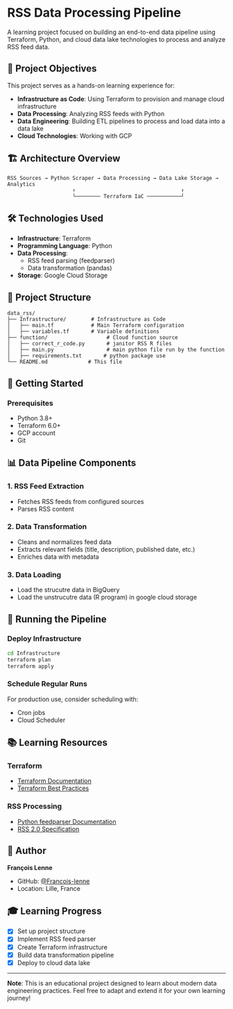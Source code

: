 # RSS Data Processing Pipeline

A learning project focused on building an end-to-end data pipeline using Terraform, Python, and cloud data lake technologies to process and analyze RSS feed data.

## 🎯 Project Objectives

This project serves as a hands-on learning experience for:
- **Infrastructure as Code**: Using Terraform to provision and manage cloud infrastructure
- **Data Processing**: Analyzing RSS feeds with Python
- **Data Engineering**: Building ETL pipelines to process and load data into a data lake
- **Cloud Technologies**: Working with GCP

## 🏗️ Architecture Overview

```
RSS Sources → Python Scraper → Data Processing → Data Lake Storage → Analytics
                     ↑                                  ↑
                     └──────── Terraform IaC ───────────┘
```

## 🛠️ Technologies Used

- **Infrastructure**: Terraform
- **Programming Language**: Python
- **Data Processing**: 
  - RSS feed parsing (feedparser)
  - Data transformation (pandas)
- **Storage**: Google Cloud Storage

## 📁 Project Structure

```
data_rss/
├── Infrastructure/        # Infrastructure as Code
│   ├── main.tf            # Main Terraform configuration
│   ├── variables.tf       # Variable definitions
├── function/                   # Cloud function source
│   ├── correct_r_code.py       # janitor RSS R files
│   ├── main.py                 # main python file run by the function
│   ├── requirements.txt       # python package use
└── README.md             # This file
```

## 🚀 Getting Started

### Prerequisites

- Python 3.8+
- Terraform 6.0+
- GCP account
- Git


## 📊 Data Pipeline Components

### 1. RSS Feed Extraction
- Fetches RSS feeds from configured sources
- Parses RSS content

### 2. Data Transformation
- Cleans and normalizes feed data
- Extracts relevant fields (title, description, published date, etc.)
- Enriches data with metadata

### 3. Data  Loading
- Load the strucutre data in BigQuery
- Load the unstrucutre data (R program) in google cloud storage





## 🏃 Running the Pipeline

### Deploy Infrastructure
```bash
cd Infrastructure
terraform plan
terraform apply
```



### Schedule Regular Runs
For production use, consider scheduling with:
- Cron jobs
- Cloud Scheduler




## 📚 Learning Resources

### Terraform
- [Terraform Documentation](https://www.terraform.io/docs)
- [Terraform Best Practices](https://www.terraform.io/docs/cloud/guides/recommended-practices)

### RSS Processing
- [Python feedparser Documentation](https://feedparser.readthedocs.io/)
- [RSS 2.0 Specification](https://www.rssboard.org/rss-specification)



## 👤 Author

**François Lenne**
- GitHub: [@Francois-lenne](https://github.com/Francois-lenne)
- Location: Lille, France

## 🎓 Learning Progress

- [x] Set up project structure
- [x] Implement RSS feed parser
- [x] Create Terraform infrastructure
- [x] Build data transformation pipeline
- [x] Deploy to cloud data lake

---

**Note**: This is an educational project designed to learn about modern data engineering practices. Feel free to adapt and extend it for your own learning journey!
